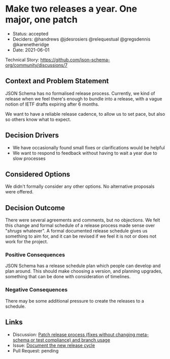 # Make two releases a year. One major, one patch

* Status: accepted
* Deciders: @handrews @jdesrosiers @relequestual @gregsdennis @karenetheridge
* Date: 2021-06-01

Technical Story: https://github.com/json-schema-org/community/discussions/7

## Context and Problem Statement

JSON Schema has no formalised release process. Currently, we kind of release when we feel there's enough to bundle into a release, with a vague notion of IETF drafts expiring after 6 months.

We want to have a reliable release cadence, to allow us to set pace, but also so others know what to expect.

## Decision Drivers <!-- optional -->

* We have occasionally found small fixes or clarifications would be helpful
* We want to respond to feedback without having to wait a year due to slow processes

## Considered Options

We didn't formally consider any other options. No alternative proposals were offered.

## Decision Outcome


There were several agreements and comments, but no objections.
We felt this change and formal schedule of a release process made sense over "*shrugs* whatever".
A formal documented release schedule gives us something to aim for, and it can be revised if we feel it is not or does not work for the project.

### Positive Consequences <!-- optional -->

JSON Schema has a release schedule plan which people can develop and plan around.
This should make choosing a version, and planning upgrades, something that can be done with consideration of timelines.

### Negative Consequences <!-- optional -->

There may be some additional pressure to create the releases to a schedule.

## Links <!-- optional -->

* Discussion: [Patch release process (fixes without changing meta-schema or test compliance) and branch usage](https://github.com/json-schema-org/community/discussions/7)
* Issue: [Document the new release cycle](https://github.com/json-schema-org/community/issues/106)
* Pull Request: pending
